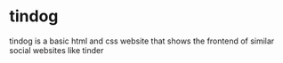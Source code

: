 # tindog
tindog is a basic html and css website that shows the frontend of similar social websites like tinder
